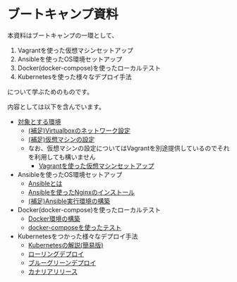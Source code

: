 # ブートキャンプ資料

本資料はブートキャンプの一環として、

1. Vagrantを使った仮想マシンセットアップ
2. Ansibleを使ったOS環境セットアップ
3. Docker(docker-compose)を使ったローカルテスト
4. Kubernetesを使った様々なデプロイ手法

について学ぶためのものです。

内容としては以下を含んでいます。

+ [対象とする環境](00_前提とする環境/01_対象とする環境.md)
  + [(補足)Virtualboxのネットワーク設定](docs/00_前提とする環境/10_(補足)Virtualboxのネットワーク設定.md)
  + [(補足)仮想マシンの設定](docs/00_前提とする環境/20_(補足)仮想マシンの設定.md)
  + なお、仮想マシンの設定についてはVagrantを別途提供しているのでそれを利用しても構いません
    + [Vagrantを使った仮想マシンセットアップ](docs/05_Vagrantを使った環境構築/01_Vagrant環境の構築.md)
+ Ansibleを使ったOS環境セットアップ
  + [Ansibleとは](docs/10_ansibleを使った仮想マシンセットアップ/01_ansibleとは.md)
  + [Ansibleを使ったNginxのインストール](docs/10_ansibleを使った仮想マシンセットアップ/10_ansibleを使ったnginxのインストール.md)
  + [(補足)Ansible実行環境の構築](docs/10_ansibleを使った仮想マシンセットアップ/90_(補足)Ansibleの実行環境の構築.md)
+ Docker(docker-compose)を使ったローカルテスト
  + [Docker環境の構築](docs/20_dockerを使ったローカルテスト/10_docker環境の構築.md)
  + [docker-composeを使ったテスト](docs/20_dockerを使ったローカルテスト/30_docker-composeを使ったテスト.md)
+ Kubernetesをつかった様々なデプロイ手法
  + [Kubernetesの解説(簡易版)](docs/30_Kuberenetesを使った様々なデプロイ手法体験/00_Kubernetesの解説.md)
  + [ローリングデプロイ](docs/30_Kuberenetesを使った様々なデプロイ手法体験/20_ローリングデプロイ.md)
  + [ブルーグリーンデプロイ](docs/30_Kuberenetesを使った様々なデプロイ手法体験/30_ブルーグリーンデプロイ.md)
  + [カナリアリリース](docs/30_Kuberenetesを使った様々なデプロイ手法体験/40_カナリアリリース.md)
